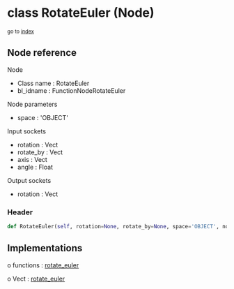 # class RotateEuler (Node)

<sub>go to [index](/docs/index.md)</sub>

## Node reference

Node
 - Class name : RotateEuler
 - bl_idname : FunctionNodeRotateEuler

Node parameters
 - space : 'OBJECT'

Input sockets
 - rotation : Vect
 - rotate_by : Vect
 - axis : Vect
 - angle : Float

Output sockets
 - rotation : Vect

### Header

``` python
def RotateEuler(self, rotation=None, rotate_by=None, space='OBJECT', node_label=None, node_color=None):
```

## Implementations

o functions : [rotate_euler](/docs/GeoNodes_classes/GLOBAL.md#rotate_euler)

o Vect : [rotate_euler](/docs/GeoNodes_classes/Vect.md#rotate_euler)


